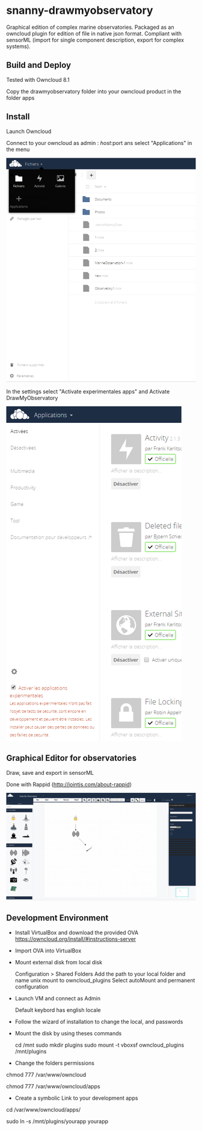 # snanny-drawmyobservatory
Graphical edition of complex marine observatories. 
Packaged as an owncloud plugin for edition of file in native json format. 
Compliant with sensorML (import for single component description, export for complex systems).


## Build and Deploy

Tested with Owncloud 8.1

Copy the drawmyobservatory folder into your owncloud product in the folder apps


## Install 

Launch Owncloud 

Connect to your owncloud as admin : $host:$port ans select "Applications" in the menu

![alt tag](https://raw.githubusercontent.com/ifremer/snanny-drawmyobservatory/master/doc/install_01.PNG)

In the settings select "Activate experimentales apps" and Activate DrawMyObservatory

![alt tag](https://raw.githubusercontent.com/ifremer/snanny-drawmyobservatory/master/doc/install_02.PNG)

## Graphical Editor for observatories
Draw, save and export in sensorML

Done with Rappid (http://jointjs.com/about-rappid)
	
![alt tag](https://raw.githubusercontent.com/ifremer/snanny-drawmyobservatory/master/doc/draw_my_observatory.PNG)

## Development Environment

- Install VirtualBox and download the provided OVA
 https://owncloud.org/install/#instructions-server
 
- Import OVA into VirtualBox

- Mount external disk from local disk 

	Configuration > Shared Folders
	Add the path to your local folder and name unix mount to owncloud_plugins
	Select autoMount and permanent configuration
	
- Launch VM and connect as Admin

    Default keybord has english locale

- Follow the wizard of installation to change the local, and passwords

- Mount the disk by using theses commands 

   cd /mnt
   sudo mkdir plugins
   sudo mount -t vboxsf owncloud_plugins /mnt/plugins
   
- Change the folders permissions 

chmod 777 /var/www/owncloud

chmod 777 /var/www/owncloud/apps

- Create a symbolic Link to your development apps 

cd /var/www/owncloud/apps/

sudo ln -s /mnt/plugins/yourapp yourapp